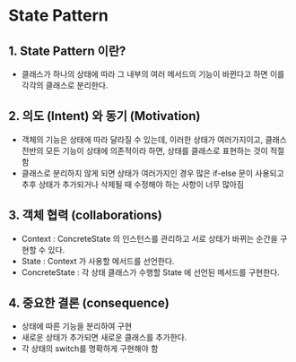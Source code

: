 # State Pattern
## 1. State Pattern 이란?
- 클래스가 하나의 상태에 따라 그 내부의 여러 메서드의 기능이 바뀐다고 하면 이를 각각의 클래스로 분리한다.

## 2. 의도 (Intent) 와 동기 (Motivation)
- 객체의 기능은 상태에 따라 달라질 수 있는데, 이러한 상태가 여러가지이고, 클래스 전반의 모든 기능이
상태에 의존적이라 하면, 상태를 클래스로 표현하는 것이 적절함
- 클래스로 분리하지 않게 되면 상태가 여러가지인 경우 많은 if-else 문이 사용되고 추후 상태가 추가되거나
삭제될 때 수정해야 하는 사항이 너무 많아짐

## 3. 객체 협력 (collaborations)
- Context : ConcreteState 의 인스턴스를 관리하고 서로 상태가 바뀌는 순간을 구현할 수 있다.
- State : Context 가 사용할 메서드를 선언한다.
- ConcreteState : 각 상태 클래스가 수행할 State 에 선언된 메서드를 구현한다.

## 4. 중요한 결론 (consequence)
- 상태에 따른 기능을 분리하여 구현
- 새로운 상태가 추가되면 새로운 클래스를 추가한다.
- 각 상태의 switch를 명확하게 구현해야 함
